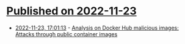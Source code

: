 # [Published on 2022-11-23](index.md)

* [2022-11-23, 17:01:13](https://news.ycombinator.com/item?id=33721688) - [Analysis on Docker Hub malicious images: Attacks through public container images](https://sysdig.com/blog/analysis-of-supply-chain-attacks-through-public-docker-images/)
